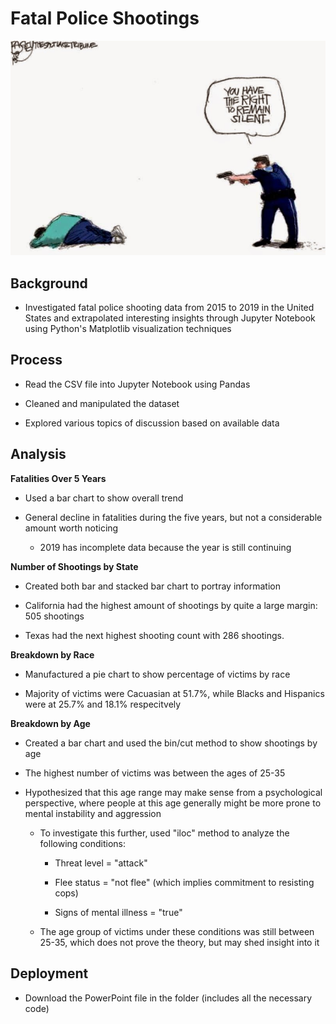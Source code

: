 # Fatal Police Shootings

![images/shooting.jpg](./images/shooting.jpg)

## Background

* Investigated fatal police shooting data from 2015 to 2019 in the United States and extrapolated interesting insights through Jupyter Notebook using Python's Matplotlib visualization techniques

## Process

* Read the CSV file into Jupyter Notebook using Pandas

* Cleaned and manipulated the dataset 

* Explored various topics of discussion based on available data

## Analysis

**Fatalities Over 5 Years**

* Used a bar chart to show overall trend

* General decline in fatalities during the five years, but not a considerable amount worth noticing

    * 2019 has incomplete data because the year is still continuing

**Number of Shootings by State**

* Created both bar and stacked bar chart to portray information

* California had the highest amount of shootings by quite a large margin: 505 shootings

* Texas had the next highest shooting count with 286 shootings.

**Breakdown by Race**

* Manufactured a pie chart to show percentage of victims by race

* Majority of victims were Cacuasian at 51.7%, while Blacks and Hispanics were at 25.7% and 18.1% respecitvely

**Breakdown by Age**

* Created a bar chart and used the bin/cut method to show shootings by age

* The highest number of victims was between the ages of 25-35

* Hypothesized that this age range may make sense from a psychological perspective, where people at this age generally might be more prone to mental instability and aggression

    * To investigate this further, used "iloc" method to analyze the following conditions:

        * Threat level = "attack"

        * Flee status = "not flee" (which implies commitment to resisting cops)

        * Signs of mental illness = "true"

    * The age group of victims under these conditions was still between 25-35, which does not prove the theory, but may shed insight into it

## Deployment

* Download the PowerPoint file in the folder (includes all the necessary code)



